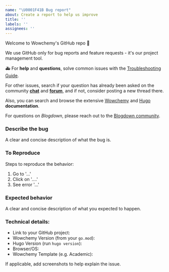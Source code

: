 ```yaml
---
name: "\U0001F41B Bug report"
about: Create a report to help us improve
title: ''
labels: ''
assignees: ''
---
```


Welcome to Wowchemy's GitHub repo 👋

We use GitHub only for bug reports and feature requests - it's our project management tool.

🚑 For **help** and **questions**, solve common issues with the [Troubleshooting Guide](https://wowchemy.com/docs/guide/troubleshooting/).

For other issues, search if your question has already been asked on the community **[chat](https://discord.gg/z8wNYzb)** and **[forum](https://github.com/wowchemy/wowchemy-hugo-modules/discussions)**, and if not, consider posting a new thread there.

Also, you can search and browse the extensive [Wowchemy](https://wowchemy.com/docs/) and [Hugo](https://gohugo.io/documentation/) **documentation**.

For questions on _Blogdown_, please reach out to the [Blogdown community](https://github.com/rstudio/blogdown).

### Describe the bug

A clear and concise description of what the bug is.

### To Reproduce

Steps to reproduce the behavior:

1. Go to '...'
2. Click on '....'
3. See error '...'

### Expected behavior

A clear and concise description of what you expected to happen.

### Technical details:

- Link to your GitHub project:
- Wowchemy Version (from your `go.mod`):
- Hugo Version (run `hugo version`):
- Browser/OS:
- Wowchemy Template (e.g. Academic):

If applicable, add screenshots to help explain the issue.
